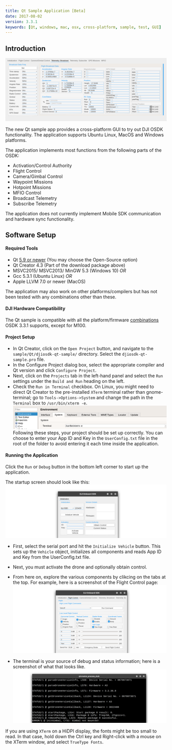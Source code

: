 ```yaml
---
title: Qt Sample Application [Beta]
date: 2017-08-02
version: 3.3.1
keywords: [Qt, windows, mac, osx, cross-platform, sample, test, GUI]
---
```


## Introduction

![qt-broadcast](../../images/qt/Qt-Broadcast.png)

The new Qt sample app provides a cross-platform GUI to try out DJI OSDK functionality. The application supports Ubuntu Linux, MacOS and Windows platforms.

The application implements most functions from the following parts of the OSDK:

- Activation/Control Authority
- Flight Control
- Camera/Gimbal Control
- Waypoint Missions
- Hotpoint Missions
- MFIO Control
- Broadcast Telemetry
- Subscribe Telemetry

The application does not currently implement Mobile SDK communication and hardware sync functionality.

## Software Setup

#### Required Tools

- Qt [5.9 or newer](https://info.qt.io/download-qt-for-application-development) (You may choose the Open-Source option)
- Qt Creator 4.3 (Part of the download package above)
- MSVC2015/ MSVC2013/ MinGW 5.3 (Windows 10) *OR*
- Gcc 5.3.1 (Ubuntu Linux) *OR*
- Apple LLVM 7.0 or newer (MacOS)

The application may also work on other platforms/compilers but has not been tested with any combinations other than these.

#### DJI Hardware Compatibility

The Qt sample is compatible with all the platform/firmware [combinations](../appendix/versioning.html) OSDK 3.3.1 supports, except for M100.

#### Project Setup

- In Qt Creator, click on the `Open Project` button, and navigate to the `sample/Qt/djiosdk-qt-sample/` directory. Select the `djiosdk-qt-sample.pro` file.
- In the Configure Project dialog box, select the appropriate compiler and Qt version and click `Configure Project`.
- Next, click on the `Projects` tab in the left-hand panel and select the `Run` settings under the `Build and Run` heading on the left.
- Check the `Run in Terminal` checkbox. On Linux, you might need to direct Qt Creator to the pre-installed `XTerm` terminal rather than gnome-terminal; go to `Tools->Options->System` and change the path in the `Terminal` box to `/usr/bin/xterm -e`.
![qt-xterm-linux](../../images/qt/qt-xterm.png)
Following these steps, your project should be set up correctly. You can choose to enter your App ID and Key in the `UserConfig.txt` file in the root of the folder to avoid entering it each time inside the application.

#### Running the Application

Click the `Run` or `Debug` button in the bottom left corner to start up the application.

The startup screen should look like this:
![qt-init](../../images/qt/Qt-Init.png)

- First, select the serial port and hit the `Initialize Vehicle` button. This sets up the `Vehicle` object, initializes all components and reads App ID and Key from the UserConfig.txt file.
- Next, you must activate the drone and optionally obtain control.
- From here on, explore the various components by clikcing on the tabs at the top. For example, here is a screenshot of the Flight Control page:
![qt-flight-control](../../images/qt/Qt-Flight.png)

- The terminal is your source of debug and status information; here is a screenshot of what that looks like.
 ![qt-terminal](../../images/qt/Qt-terminal.png)


If you are using `XTerm` on a HiDPI display, the fonts might be too small to read. In that case, hold down the Ctrl key and Right-click with a mouse on the XTerm window, and select `TrueType Fonts`.

